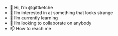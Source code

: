 - 👋 Hi, I’m @gittketche
- 👀 I’m interested in at something that looks strange
- 🌱 I’m currently learning
- 💞️ I’m looking to collaborate on anybody
- 📫 How to reach me

<!---
gittketche/gittketche is a ✨ special ✨ repository because its `README.md` (this file) appears on your GitHub profile.
You can click the Preview link to take a look at your changes.
--->
